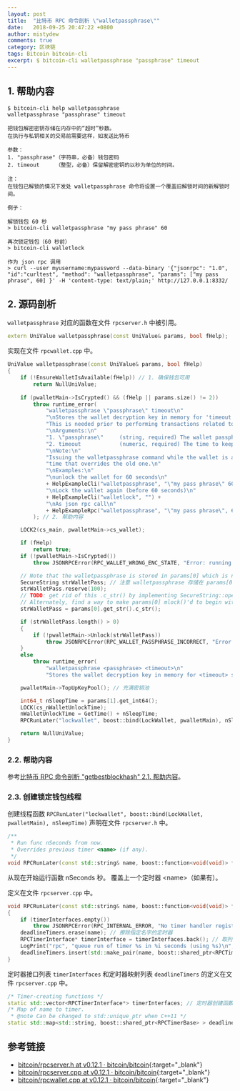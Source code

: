 ```yaml
---
layout: post
title:  "比特币 RPC 命令剖析 \"walletpassphrase\""
date:   2018-09-25 20:47:22 +0800
author: mistydew
comments: true
category: 区块链
tags: Bitcoin bitcoin-cli
excerpt: $ bitcoin-cli walletpassphrase "passphrase" timeout
---
```

## 1. 帮助内容

```shell
$ bitcoin-cli help walletpassphrase
walletpassphrase "passphrase" timeout

把钱包解密密钥存储在内存中的“超时”秒数。
在执行与私钥相关的交易前需要这样，如发送比特币

参数：
1. "passphrase"（字符串，必备）钱包密码
2. timeout     （整型，必备）保留解密密钥的以秒为单位的时间。

注：
在钱包已解锁的情况下发处 walletpassphrase 命令将设置一个覆盖旧解锁时间的新解锁时间。

例子：

解锁钱包 60 秒
> bitcoin-cli walletpassphrase "my pass phrase" 60

再次锁定钱包（60 秒前）
> bitcoin-cli walletlock

作为 json rpc 调用
> curl --user myusername:mypassword --data-binary '{"jsonrpc": "1.0", "id":"curltest", "method": "walletpassphrase", "params": ["my pass phrase", 60] }' -H 'content-type: text/plain;' http://127.0.0.1:8332/
```

## 2. 源码剖析

`walletpassphrase` 对应的函数在文件 `rpcserver.h` 中被引用。

```cpp
extern UniValue walletpassphrase(const UniValue& params, bool fHelp);
```

实现在文件 `rpcwallet.cpp` 中。

```cpp
UniValue walletpassphrase(const UniValue& params, bool fHelp)
{
    if (!EnsureWalletIsAvailable(fHelp)) // 1. 确保钱包可用
        return NullUniValue;
    
    if (pwalletMain->IsCrypted() && (fHelp || params.size() != 2))
        throw runtime_error(
            "walletpassphrase \"passphrase\" timeout\n"
            "\nStores the wallet decryption key in memory for 'timeout' seconds.\n"
            "This is needed prior to performing transactions related to private keys such as sending bitcoins\n"
            "\nArguments:\n"
            "1. \"passphrase\"     (string, required) The wallet passphrase\n"
            "2. timeout            (numeric, required) The time to keep the decryption key in seconds.\n"
            "\nNote:\n"
            "Issuing the walletpassphrase command while the wallet is already unlocked will set a new unlock\n"
            "time that overrides the old one.\n"
            "\nExamples:\n"
            "\nunlock the wallet for 60 seconds\n"
            + HelpExampleCli("walletpassphrase", "\"my pass phrase\" 60") +
            "\nLock the wallet again (before 60 seconds)\n"
            + HelpExampleCli("walletlock", "") +
            "\nAs json rpc call\n"
            + HelpExampleRpc("walletpassphrase", "\"my pass phrase\", 60")
        ); // 2. 帮助内容

    LOCK2(cs_main, pwalletMain->cs_wallet);

    if (fHelp)
        return true;
    if (!pwalletMain->IsCrypted())
        throw JSONRPCError(RPC_WALLET_WRONG_ENC_STATE, "Error: running with an unencrypted wallet, but walletpassphrase was called.");

    // Note that the walletpassphrase is stored in params[0] which is not mlock()ed
    SecureString strWalletPass; // 注意 walletpassphrase 存储在 params[0] 中，而不是 mlock()ed
    strWalletPass.reserve(100);
    // TODO: get rid of this .c_str() by implementing SecureString::operator=(std::string)
    // Alternately, find a way to make params[0] mlock()'d to begin with.
    strWalletPass = params[0].get_str().c_str();

    if (strWalletPass.length() > 0)
    {
        if (!pwalletMain->Unlock(strWalletPass))
            throw JSONRPCError(RPC_WALLET_PASSPHRASE_INCORRECT, "Error: The wallet passphrase entered was incorrect.");
    }
    else
        throw runtime_error(
            "walletpassphrase <passphrase> <timeout>\n"
            "Stores the wallet decryption key in memory for <timeout> seconds.");

    pwalletMain->TopUpKeyPool(); // 充满密钥池

    int64_t nSleepTime = params[1].get_int64();
    LOCK(cs_nWalletUnlockTime);
    nWalletUnlockTime = GetTime() + nSleepTime;
    RPCRunLater("lockwallet", boost::bind(LockWallet, pwalletMain), nSleepTime); // 3. 创建锁定钱包线程

    return NullUniValue;
}
```

### 2.2. 帮助内容

参考[比特币 RPC 命令剖析 "getbestblockhash" 2.1. 帮助内容](/blog/2018/05/bitcoin-rpc-command-getbestblockhash.html#21-帮助内容)。

### 2.3. 创建锁定钱包线程

创建线程函数 `RPCRunLater("lockwallet", boost::bind(LockWallet, pwalletMain), nSleepTime)` 声明在文件 `rpcserver.h` 中。

```cpp
/**
 * Run func nSeconds from now.
 * Overrides previous timer <name> (if any).
 */
void RPCRunLater(const std::string& name, boost::function<void(void)> func, int64_t nSeconds);
```

从现在开始运行函数 nSeconds 秒。
覆盖上一个定时器 \<name\>（如果有）。

定义在文件 `rpcserver.cpp` 中。

```cpp
void RPCRunLater(const std::string& name, boost::function<void(void)> func, int64_t nSeconds)
{
    if (timerInterfaces.empty())
        throw JSONRPCError(RPC_INTERNAL_ERROR, "No timer handler registered for RPC");
    deadlineTimers.erase(name); // 擦除指定名字的定时器
    RPCTimerInterface* timerInterface = timerInterfaces.back(); // 取列表中最后一个定时器
    LogPrint("rpc", "queue run of timer %s in %i seconds (using %s)\n", name, nSeconds, timerInterface->Name());
    deadlineTimers.insert(std::make_pair(name, boost::shared_ptr<RPCTimerBase>(timerInterface->NewTimer(func, nSeconds*1000)))); // 和定时器名字配对，插入到截止时间定时器映射列表中
}
```

定时器接口列表 `timerInterfaces` 和定时器映射列表 `deadlineTimers` 的定义在文件 `rpcserver.cpp` 中。

```cpp
/* Timer-creating functions */
static std::vector<RPCTimerInterface*> timerInterfaces; // 定时器创建函数
/* Map of name to timer.
 * @note Can be changed to std::unique_ptr when C++11 */
static std::map<std::string, boost::shared_ptr<RPCTimerBase> > deadlineTimers; // 定时器名字映射。
```

## 参考链接

* [bitcoin/rpcserver.h at v0.12.1 · bitcoin/bitcoin](https://github.com/bitcoin/bitcoin/blob/v0.12.1/src/rpcserver.h){:target="_blank"}
* [bitcoin/rpcserver.cpp at v0.12.1 · bitcoin/bitcoin](https://github.com/bitcoin/bitcoin/blob/v0.12.1/src/rpcserver.cpp){:target="_blank"}
* [bitcoin/rpcwallet.cpp at v0.12.1 · bitcoin/bitcoin](https://github.com/bitcoin/bitcoin/blob/v0.12.1/src/wallet/rpcwallet.cpp){:target="_blank"}
